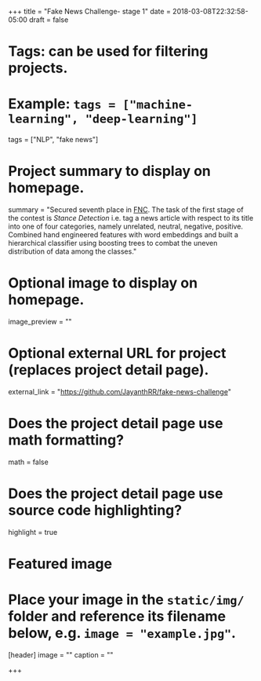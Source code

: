 +++
title = "Fake News Challenge- stage 1"
date = 2018-03-08T22:32:58-05:00
draft = false

# Tags: can be used for filtering projects.
# Example: `tags = ["machine-learning", "deep-learning"]`
tags = ["NLP", "fake news"]

# Project summary to display on homepage.
summary = "Secured seventh place in [FNC](http://www.fakenewschallenge.org/). The task of the first stage of the contest is _Stance Detection_ i.e. tag a news article with respect to its title into one of four categories, namely unrelated, neutral, negative, positive. Combined hand engineered features with word embeddings and built a hierarchical classifier using boosting trees to combat the uneven distribution of data among the classes."

# Optional image to display on homepage.
image_preview = ""

# Optional external URL for project (replaces project detail page).
external_link = "https://github.com/JayanthRR/fake-news-challenge"

# Does the project detail page use math formatting?
math = false

# Does the project detail page use source code highlighting?
highlight = true

# Featured image
# Place your image in the `static/img/` folder and reference its filename below, e.g. `image = "example.jpg"`.
[header]
image = ""
caption = ""

+++

